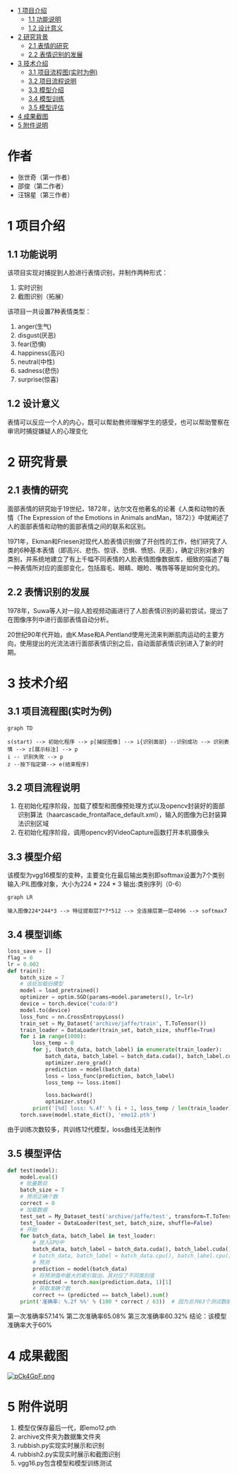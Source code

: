 <!-- @import "[TOC]" {cmd="toc" depthFrom=1 depthTo=6 orderedList=false}   -->

<!-- code_chunk_output -->

- [1 项目介绍](#1-项目介绍)
  - [1.1 功能说明](#11-功能说明)
  - [1.2 设计意义](#12-设计意义)
- [2 研究背景](#2-研究背景)
  - [2.1 表情的研究](#21-表情的研究)
  - [2.2 表情识别的发展](#22-表情识别的发展)
- [3 技术介绍](#3-技术介绍)
  - [3.1 项目流程图(实时为例)](#31-项目流程图实时为例)
  - [3.2 项目流程说明](#32-项目流程说明)
  - [3.3 模型介绍](#33-模型介绍)
  - [3.4 模型训练](#34-模型训练)
  - [3.5 模型评估](#35-模型评估)
- [4 成果截图](#4-成果截图)
- [5 附件说明](#5-附件说明)

# 作者

- 张世奇（第一作者）
- 邵俊（第二作者）
- 汪锦星（第三作者）

# 1 项目介绍
## 1.1 功能说明
该项目实现对捕捉到人脸进行表情识别，并制作两种形式：  
1. 实时识别  
2. 截图识别（拓展）  

该项目一共设置7种表情类型：  
1. anger(生气)
2. disgust(厌恶)
3. fear(恐惧)
4. happiness(高兴)
5. neutral(中性)
6. sadness(悲伤)
7. surprise(惊喜)

## 1.2 设计意义
表情可以反应一个人的内心，既可以帮助教师理解学生的感受，也可以帮助警察在审讯时捕捉嫌疑人的心理变化
# 2 研究背景
## 2.1 表情的研究 
面部表情的研究始于19世纪，1872年，达尔文在他著名的论著《人类和动物的表情（The Expression of the Emotions in Animals andMan，1872）》中就阐述了人的面部表情和动物的面部表情之间的联系和区别。

1971年，Ekman和Friesen对现代人脸表情识别做了开创性的工作，他们研究了人类的6种基本表情（即高兴、悲伤、惊讶、恐惧、愤怒、厌恶），确定识别对象的类别，并系统地建立了有上千幅不同表情的人脸表情图像数据库，细致的描述了每一种表情所对应的面部变化，包括眉毛、眼睛、眼睑、嘴唇等等是如何变化的。
## 2.2 表情识别的发展
1978年，Suwa等人对一段人脸视频动画进行了人脸表情识别的最初尝试，提出了在图像序列中进行面部表情自动分析。

20世纪90年代开始，由K.Mase和A.Pentland使用光流来判断肌肉运动的主要方向，使用提出的光流法进行面部表情识别之后，自动面部表情识别进入了新的时期。
# 3 技术介绍
## 3.1 项目流程图(实时为例)
```mermaid
graph TD  

s(start) --> 初始化程序 --> p[捕捉图像] --> i{识别面部} --识别成功 --> 识别表情 --> z[展示标注] --> p 
i -- 识别失败 --> p  
z --按下指定键--> e(结束程序)
```
## 3.2 项目流程说明
1. 在初始化程序阶段，加载了模型和图像预处理方式以及opencv封装好的面部识别算法（haarcascade_frontalface_default.xml），输入的图像为已封装算法识别区域
2. 在初始化程序阶段，调用opencv的VideoCapture函数打开本机摄像头
## 3.3 模型介绍
该模型为vgg16模型的变种，主要变化在最后输出类别即softmax设置为7个类别
输入:PIL图像对象，大小为224 * 224 * 3
输出:类别序列（0-6）
```mermaid
graph LR

输入图像224*244*3 --> 特征提取层7*7*512 --> 全连接层第一层4096 --> softmax7
```
## 3.4 模型训练
```python
loss_save = []
flag = 0
lr = 0.002
def train():
    batch_size = 7
    # 该处加载旧模型
    model = load_pretrained()
    optimizer = optim.SGD(params=model.parameters(), lr=lr)
    device = torch.device("cuda:0")
    model.to(device)
    loss_func = nn.CrossEntropyLoss()
    train_set = My_Dataset('archive/jaffe/train', T.ToTensor())
    train_loader = DataLoader(train_set, batch_size, shuffle=True)
    for i in range(1000):
        loss_temp = 0
        for j, (batch_data, batch_label) in enumerate(train_loader):
            batch_data, batch_label = batch_data.cuda(), batch_label.cuda()
            optimizer.zero_grad()
            prediction = model(batch_data)
            loss = loss_func(prediction, batch_label)
            loss_temp += loss.item()

            loss.backward()
            optimizer.step()
        print('[%d] loss: %.4f' % (i + 1, loss_temp / len(train_loader)))
    torch.save(model.state_dict(), 'emo12.pth')
```
由于训练次数较多，共训练12代模型，loss曲线无法制作
## 3.5 模型评估
```python
def test(model):
    model.eval()
    # 批量数目
    batch_size = 7
    # 预测正确个数
    correct = 0
    # 加载数据
    test_set = My_Dataset_test('archive/jaffe/test', transform=T.ToTensor())
    test_loader = DataLoader(test_set, batch_size, shuffle=False)
    # 开始
    for batch_data, batch_label in test_loader:
        # 放入GPU中
        batch_data, batch_label = batch_data.cuda(), batch_label.cuda()
        # batch_data, batch_label = batch_data.cpu(), batch_label.cpu()
        # 预测
        prediction = model(batch_data)
        # 将预测值中最大的索引取出，其对应了不同类别值
        predicted = torch.max(prediction.data, 1)[1]
        # 获取准确个数
        correct += (predicted == batch_label).sum()
    print('准确率: %.2f %%' % (100 * correct / 63))  # 因为总共63个测试数据
```
第一次准确率57.14%
第二次准确率65.08%
第三次准确率60.32%
结论：该模型准确率大于60%
# 4 成果截图
[![pCk4GpF.png](https://s1.ax1x.com/2023/06/08/pCk4GpF.png)](https://imgse.com/i/pCk4GpF)

# 5 附件说明
1. 模型仅保存最后一代，即emo12.pth 
3. archive文件夹为数据集文件夹
4. rubbish.py实现实时展示和识别
5. rubbish2.py实现实时展示和截图识别
6. vgg16.py包含模型和模型训练测试